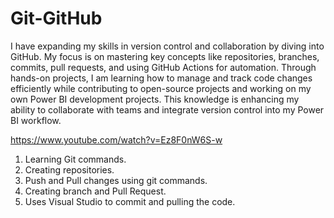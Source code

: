 # Git-GitHub

I have expanding my skills in version control and collaboration by diving into GitHub. My focus is on mastering key concepts like repositories, branches, commits, pull requests, and using GitHub Actions for automation. Through hands-on projects, I am learning how to manage and track code changes efficiently while contributing to open-source projects and working on my own Power BI development projects. This knowledge is enhancing my ability to collaborate with teams and integrate version control into my Power BI workflow.

https://www.youtube.com/watch?v=Ez8F0nW6S-w

1. Learning Git commands.
2. Creating repositories.
3. Push and Pull changes using git commands.
4. Creating branch and Pull Request.
5. Uses Visual Studio to commit and pulling the code.

